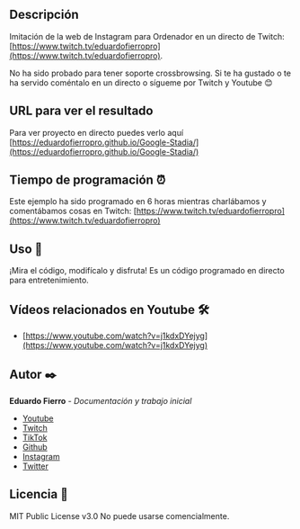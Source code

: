 ## Descripción
Imitación de la web de Instagram para Ordenador en un directo de Twitch: [https://www.twitch.tv/eduardofierropro](https://www.twitch.tv/eduardofierropro).

No ha sido probado para tener soporte crossbrowsing.
Si te ha gustado o te ha servido coméntalo en un directo o sígueme por Twitch y Youtube 😊

## URL para ver el resultado
Para ver proyecto en directo puedes verlo aquí [https://eduardofierropro.github.io/Google-Stadia/](https://eduardofierropro.github.io/Google-Stadia/)

## Tiempo de programación ⏰
Este ejemplo ha sido programado en 6 horas mientras charlábamos y comentábamos cosas en Twitch: [https://www.twitch.tv/eduardofierropro](https://www.twitch.tv/eduardofierropro)

## Uso 🚀
¡Mira el código, modifícalo y disfruta!
Es un código programado en directo para entretenimiento.

## Vídeos relacionados en Youtube 🛠️
* [https://www.youtube.com/watch?v=j1kdxDYejyg](https://www.youtube.com/watch?v=j1kdxDYejyg)


## Autor ✒️
**Eduardo Fierro** - *Documentación y trabajo inicial*
* [Youtube](https://youtube.com/EduardoFierroPro?sub_confirmation=1)
* [Twitch](https://twitch.tv/eduardofierropro)
* [TikTok](https://www.tiktok.com/@eduardofierro.pro?)
* [Github](https://github.com/eduardofierropro)
* [Instagram](https://instagram.com/eduardofierro.pro)
* [Twitter](https://twitter.com/edfierropro)

## Licencia 📄
MIT Public License v3.0
No puede usarse comencialmente.